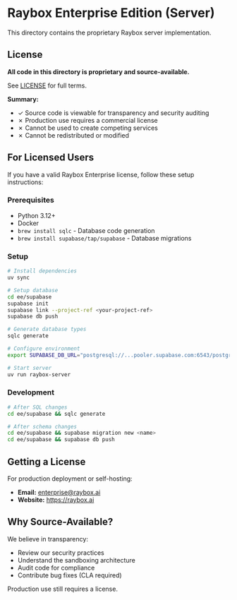 # Raybox Enterprise Edition (Server)

This directory contains the proprietary Raybox server implementation.

## License

**All code in this directory is proprietary and source-available.**

See [LICENSE](LICENSE) for full terms.

**Summary:**
- ✓ Source code is viewable for transparency and security auditing
- ✗ Production use requires a commercial license
- ✗ Cannot be used to create competing services
- ✗ Cannot be redistributed or modified

## For Licensed Users

If you have a valid Raybox Enterprise license, follow these setup instructions:

### Prerequisites

- Python 3.12+
- Docker
- `brew install sqlc` - Database code generation
- `brew install supabase/tap/supabase` - Database migrations

### Setup

```bash
# Install dependencies
uv sync

# Setup database
cd ee/supabase
supabase init
supabase link --project-ref <your-project-ref>
supabase db push

# Generate database types
sqlc generate

# Configure environment
export SUPABASE_DB_URL="postgresql://...pooler.supabase.com:6543/postgres"

# Start server
uv run raybox-server
```

### Development

```bash
# After SQL changes
cd ee/supabase && sqlc generate

# After schema changes
cd ee/supabase && supabase migration new <name>
cd ee/supabase && supabase db push
```

## Getting a License

For production deployment or self-hosting:

- **Email:** enterprise@raybox.ai
- **Website:** https://raybox.ai

## Why Source-Available?

We believe in transparency:
- Review our security practices
- Understand the sandboxing architecture
- Audit code for compliance
- Contribute bug fixes (CLA required)

Production use still requires a license.
